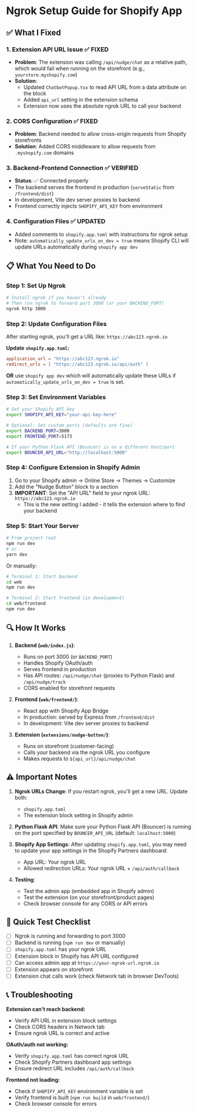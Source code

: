 # Ngrok Setup Guide for Shopify App

## ✅ What I Fixed

### 1. **Extension API URL Issue** ✅ FIXED
   - **Problem**: The extension was calling `/api/nudge/chat` as a relative path, which would fail when running on the storefront (e.g., `yourstore.myshopify.com`)
   - **Solution**: 
     - Updated `ChatbotPopup.tsx` to read API URL from a data attribute on the block
     - Added `api_url` setting in the extension schema
     - Extension now uses the absolute ngrok URL to call your backend

### 2. **CORS Configuration** ✅ FIXED
   - **Problem**: Backend needed to allow cross-origin requests from Shopify storefronts
   - **Solution**: Added CORS middleware to allow requests from `.myshopify.com` domains

### 3. **Backend-Frontend Connection** ✅ VERIFIED
   - **Status**: ✅ Connected properly
   - The backend serves the frontend in production (`serveStatic` from `/frontend/dist`)
   - In development, Vite dev server proxies to backend
   - Frontend correctly injects `SHOPIFY_API_KEY` from environment

### 4. **Configuration Files** ✅ UPDATED
   - Added comments to `shopify.app.toml` with instructions for ngrok setup
   - Note: `automatically_update_urls_on_dev = true` means Shopify CLI will update URLs automatically during `shopify app dev`

## 📋 What You Need to Do

### Step 1: Set Up Ngrok
```bash
# Install ngrok if you haven't already
# Then run ngrok to forward port 3000 (or your BACKEND_PORT)
ngrok http 3000
```

### Step 2: Update Configuration Files
After starting ngrok, you'll get a URL like: `https://abc123.ngrok.io`

**Update `shopify.app.toml`:**
```toml
application_url = "https://abc123.ngrok.io"
redirect_urls = [ "https://abc123.ngrok.io/api/auth" ]
```

**OR** use `shopify app dev` which will automatically update these URLs if `automatically_update_urls_on_dev = true` is set.

### Step 3: Set Environment Variables
```bash
# Set your Shopify API key
export SHOPIFY_API_KEY="your-api-key-here"

# Optional: Set custom ports (defaults are fine)
export BACKEND_PORT=3000
export FRONTEND_PORT=5173

# If your Python Flask API (Bouncer) is on a different host/port
export BOUNCER_API_URL="http://localhost:5000"
```

### Step 4: Configure Extension in Shopify Admin
1. Go to your Shopify admin → Online Store → Themes → Customize
2. Add the "Nudge Button" block to a section
3. **IMPORTANT**: Set the "API URL" field to your ngrok URL: `https://abc123.ngrok.io`
   - This is the new setting I added - it tells the extension where to find your backend

### Step 5: Start Your Server
```bash
# From project root
npm run dev
# or
yarn dev
```

Or manually:
```bash
# Terminal 1: Start backend
cd web
npm run dev

# Terminal 2: Start frontend (in development)
cd web/frontend
npm run dev
```

## 🔍 How It Works

1. **Backend (`web/index.js`)**:
   - Runs on port 3000 (or `BACKEND_PORT`)
   - Handles Shopify OAuth/auth
   - Serves frontend in production
   - Has API routes: `/api/nudge/chat` (proxies to Python Flask) and `/api/nudge/track`
   - CORS enabled for storefront requests

2. **Frontend (`web/frontend/`)**:
   - React app with Shopify App Bridge
   - In production: served by Express from `/frontend/dist`
   - In development: Vite dev server proxies to backend

3. **Extension (`extensions/nudge-button/`)**:
   - Runs on storefront (customer-facing)
   - Calls your backend via the ngrok URL you configure
   - Makes requests to `${api_url}/api/nudge/chat`

## ⚠️ Important Notes

1. **Ngrok URLs Change**: If you restart ngrok, you'll get a new URL. Update both:
   - `shopify.app.toml` 
   - The extension block setting in Shopify admin

2. **Python Flask API**: Make sure your Python Flask API (Bouncer) is running on the port specified by `BOUNCER_API_URL` (default: `localhost:5000`)

3. **Shopify App Settings**: After updating `shopify.app.toml`, you may need to update your app settings in the Shopify Partners dashboard:
   - App URL: Your ngrok URL
   - Allowed redirection URLs: Your ngrok URL + `/api/auth/callback`

4. **Testing**: 
   - Test the admin app (embedded app in Shopify admin)
   - Test the extension (on your storefront/product pages)
   - Check browser console for any CORS or API errors

## 🚀 Quick Test Checklist

- [ ] Ngrok is running and forwarding to port 3000
- [ ] Backend is running (`npm run dev` or manually)
- [ ] `shopify.app.toml` has your ngrok URL
- [ ] Extension block in Shopify has API URL configured
- [ ] Can access admin app at `https://your-ngrok-url.ngrok.io`
- [ ] Extension appears on storefront
- [ ] Extension chat calls work (check Network tab in browser DevTools)

## 📞 Troubleshooting

**Extension can't reach backend:**
- Verify API URL in extension block settings
- Check CORS headers in Network tab
- Ensure ngrok URL is correct and active

**OAuth/auth not working:**
- Verify `shopify.app.toml` has correct ngrok URL
- Check Shopify Partners dashboard app settings
- Ensure redirect URL includes `/api/auth/callback`

**Frontend not loading:**
- Check if `SHOPIFY_API_KEY` environment variable is set
- Verify frontend is built (`npm run build` in `web/frontend/`)
- Check browser console for errors

